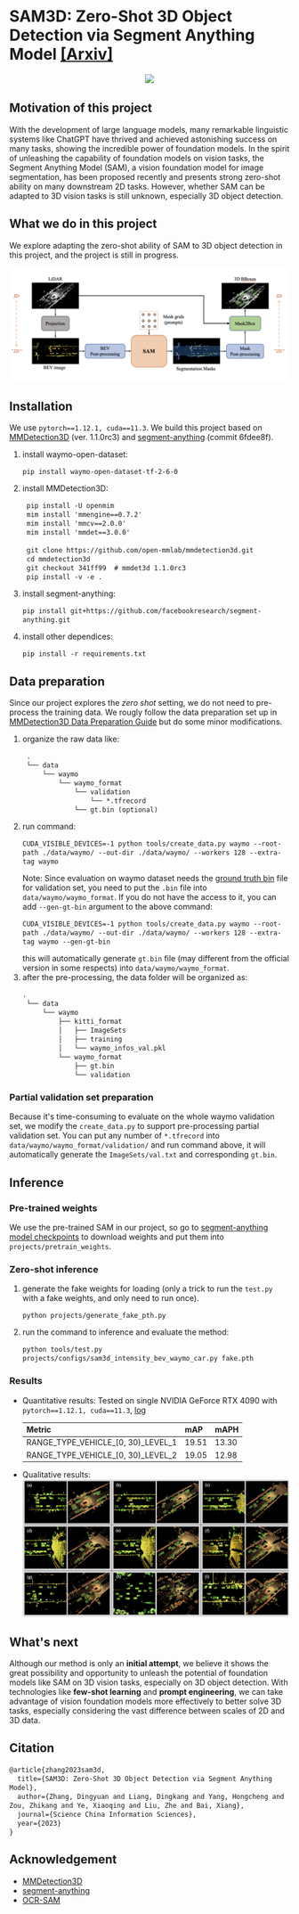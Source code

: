 # SAM3D: Zero-Shot 3D Object Detection via Segment Anything Model [[Arxiv]](https://arxiv.org/abs/2306.02245)

<div align=center>
<img src='./images/mask_vis.gif', width="480">
</div>

## Motivation of this project
With the development of large language models, many remarkable linguistic systems like ChatGPT have thrived and achieved astonishing success on many tasks, showing the incredible power of foundation models. In the spirit of unleashing the capability of foundation models on vision tasks, the Segment Anything Model (SAM), a vision foundation model for image segmentation, has been proposed recently and presents strong zero-shot ability on many downstream 2D tasks. However, whether SAM can be adapted to 3D vision tasks is still unknown, especially 3D object detection. 

## What we do in this project
We explore adapting the zero-shot ability of SAM to 3D object detection in this project, and the project is still in progress.

![](./images/pipeline.png)

## Installation
We use `pytorch==1.12.1, cuda==11.3`. We build this project based on [MMDetection3D](https://github.com/open-mmlab/mmdetection3d) (ver. 1.1.0rc3) and [segment-anything](https://github.com/facebookresearch/segment-anything) (commit 6fdee8f).

1. install waymo-open-dataset: 
    ```
    pip install waymo-open-dataset-tf-2-6-0
    ```
2. install MMDetection3D: 
   ```
    pip install -U openmim
    mim install 'mmengine==0.7.2'
    mim install 'mmcv==2.0.0'
    mim install 'mmdet==3.0.0'

    git clone https://github.com/open-mmlab/mmdetection3d.git
    cd mmdetection3d
    git checkout 341ff99  # mmdet3d 1.1.0rc3
    pip install -v -e .
   ```
3. install segment-anything:
   ```
   pip install git+https://github.com/facebookresearch/segment-anything.git
   ```
4. install other dependices: 
    ```
    pip install -r requirements.txt
    ```

## Data preparation
Since our project explores the _zero shot_ setting, we do not need to pre-process the training data. We rougly follow the data preparation set up in [MMDetection3D Data Preparation Guide](https://github.com/open-mmlab/mmdetection3d/blob/main/docs/en/user_guides/dataset_prepare.md) but do some minor modifications.

1. organize the raw data like:
   ```
    .
    └── data
        └── waymo
            └── waymo_format
                └── validation
                    └── *.tfrecord
                └── gt.bin (optional)
   ```
2. run command:
   ```
   CUDA_VISIBLE_DEVICES=-1 python tools/create_data.py waymo --root-path ./data/waymo/ --out-dir ./data/waymo/ --workers 128 --extra-tag waymo
   ```
    Note: Since evaluation on waymo dataset needs the [ground truth bin](https://console.cloud.google.com/storage/browser/waymo_open_dataset_v_1_2_0/validation/ground_truth_objects) file for validation set, you need to put the `.bin` file into `data/waymo/waymo_format`. If you do not have the access to it, you can add `--gen-gt-bin` argument to the above command:
    ```
    CUDA_VISIBLE_DEVICES=-1 python tools/create_data.py waymo --root-path ./data/waymo/ --out-dir ./data/waymo/ --workers 128 --extra-tag waymo --gen-gt-bin
    ```
    this will automatically generate `gt.bin` file (may different from the official version in some respects) into `data/waymo/waymo_format`.
3. after the pre-processing, the data folder will be organized as:
   ```
   .
    └── data
        └── waymo
            ├── kitti_format
            │   ├── ImageSets
            │   ├── training
            │   └── waymo_infos_val.pkl
            └── waymo_format
                ├── gt.bin
                └── validation
   ```
### Partial validation set preparation
Because it's time-consuming to evaluate on the whole waymo validation set, we modify the `create_data.py` to support pre-processing partial validation set. You can put any number of  `*.tfrecord`  into `data/waymo/waymo_format/validation/` and run command above, it will automatically generate the `ImageSets/val.txt` and corresponding `gt.bin`.

## Inference
### Pre-trained weights
We use the pre-trained SAM in our project, so go to [segment-anything model checkpoints](https://github.com/facebookresearch/segment-anything#model-checkpoints) to download weights and put them into `projects/pretrain_weights`.

### Zero-shot inference
1. generate the fake weights for loading (only a trick to run the `test.py` with a fake weights, and only need to run once).
   ```
   python projects/generate_fake_pth.py
   ```  
2. run the command to inference and evaluate the method:
    ```
    python tools/test.py projects/configs/sam3d_intensity_bev_waymo_car.py fake.pth 
    ```

### Results
- Quantitative results:
Tested on single NVIDIA GeForce RTX 4090 with `pytorch==1.12.1, cuda==11.3`, [log](./logs/20230517_101842.log)

    | Metric | mAP | mAPH |
    | ------ | ------- | ------- |
    | RANGE_TYPE_VEHICLE_[0, 30)_LEVEL_1| 19.51 | 13.30 |
    |RANGE_TYPE_VEHICLE_[0, 30)_LEVEL_2| 19.05 | 12.98 |

- Qualitative results: 
![](images/paper_vis.png)

## What's next
Although our method is only an __initial attempt__, we believe it shows the great possibility and opportunity to unleash the potential of foundation models like SAM on 3D vision tasks, especially on 3D object detection. With technologies like __few-shot learning__ and __prompt engineering__, we can take advantage of vision foundation models more effectively to better solve 3D tasks, especially considering the vast difference between scales of 2D and 3D data.

## Citation
```
@article{zhang2023sam3d,
  title={SAM3D: Zero-Shot 3D Object Detection via Segment Anything Model},
  author={Zhang, Dingyuan and Liang, Dingkang and Yang, Hongcheng and Zou, Zhikang and Ye, Xiaoqing and Liu, Zhe and Bai, Xiang},
  journal={Science China Information Sciences},
  year={2023}
}
```

##  Acknowledgement
- [MMDetection3D](https://github.com/open-mmlab/mmdetection3d)
- [segment-anything](https://github.com/facebookresearch/segment-anything)
- [OCR-SAM](https://github.com/yeungchenwa/OCR-SAM)
